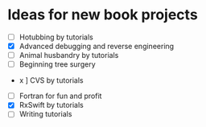 # Ideas for new book projects

- [ ] Hotubbing by tutorials
- [x] Advanced debugging and reverse engineering
- [ ] Animal husbandry by tutorials
- [ ] Beginning tree surgery
- x ] CVS by tutorials
- [ ] Fortran for fun and profit
- [x] RxSwift by tutorials
- [ ] Writing tutorials
